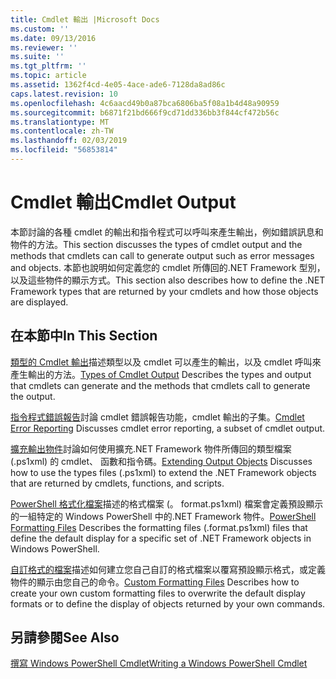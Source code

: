 ```yaml
---
title: Cmdlet 輸出 |Microsoft Docs
ms.custom: ''
ms.date: 09/13/2016
ms.reviewer: ''
ms.suite: ''
ms.tgt_pltfrm: ''
ms.topic: article
ms.assetid: 1362f4cd-4e05-4ace-ade6-7128da8ad86c
caps.latest.revision: 10
ms.openlocfilehash: 4c6aacd49b0a87bca6806ba5f08a1b4d48a90959
ms.sourcegitcommit: b6871f21bd666f9cd71dd336bb3f844cf472b56c
ms.translationtype: MT
ms.contentlocale: zh-TW
ms.lasthandoff: 02/03/2019
ms.locfileid: "56853814"
---
```

# <a name="cmdlet-output"></a><span data-ttu-id="eb663-102">Cmdlet 輸出</span><span class="sxs-lookup"><span data-stu-id="eb663-102">Cmdlet Output</span></span>

<span data-ttu-id="eb663-103">本節討論的各種 cmdlet 的輸出和指令程式可以呼叫來產生輸出，例如錯誤訊息和物件的方法。</span><span class="sxs-lookup"><span data-stu-id="eb663-103">This section discusses the types of cmdlet output and the methods that cmdlets can call to generate output such as error messages and objects.</span></span> <span data-ttu-id="eb663-104">本節也說明如何定義您的 cmdlet 所傳回的.NET Framework 型別，以及這些物件的顯示方式。</span><span class="sxs-lookup"><span data-stu-id="eb663-104">This section also describes how to define the .NET Framework types that are returned by your cmdlets and how those objects are displayed.</span></span>

## <a name="in-this-section"></a><span data-ttu-id="eb663-105">在本節中</span><span class="sxs-lookup"><span data-stu-id="eb663-105">In This Section</span></span>

<span data-ttu-id="eb663-106">[類型的 Cmdlet 輸出](./types-of-cmdlet-output.md)描述類型以及 cmdlet 可以產生的輸出，以及 cmdlet 呼叫來產生輸出的方法。</span><span class="sxs-lookup"><span data-stu-id="eb663-106">[Types of Cmdlet Output](./types-of-cmdlet-output.md) Describes the types and output that cmdlets can generate and the methods that cmdlets call to generate the output.</span></span>

<span data-ttu-id="eb663-107">[指令程式錯誤報告](./cmdlet-error-reporting.md)討論 cmdlet 錯誤報告功能，cmdlet 輸出的子集。</span><span class="sxs-lookup"><span data-stu-id="eb663-107">[Cmdlet Error Reporting](./cmdlet-error-reporting.md) Discusses cmdlet error reporting, a subset of cmdlet output.</span></span>

<span data-ttu-id="eb663-108">[擴充輸出物件](./extending-output-objects.md)討論如何使用擴充.NET Framework 物件所傳回的類型檔案 (.ps1xml) 的 cmdlet、 函數和指令碼。</span><span class="sxs-lookup"><span data-stu-id="eb663-108">[Extending Output Objects](./extending-output-objects.md) Discusses how to use the types files (.ps1xml) to extend the .NET Framework objects that are returned by cmdlets, functions, and scripts.</span></span>

<span data-ttu-id="eb663-109">[PowerShell 格式化檔案](../format/powershell-formatting-files.md)描述的格式檔案 (。 format.ps1xml) 檔案會定義預設顯示的一組特定的 Windows PowerShell 中的.NET Framework 物件。</span><span class="sxs-lookup"><span data-stu-id="eb663-109">[PowerShell Formatting Files](../format/powershell-formatting-files.md) Describes the formatting files (.format.ps1xml) files that define the default display for a specific set of .NET Framework objects in Windows PowerShell.</span></span>

<span data-ttu-id="eb663-110">[自訂格式的檔案](./custom-formatting-files.md)描述如何建立您自己自訂的格式檔案以覆寫預設顯示格式，或定義物件的顯示由您自己的命令。</span><span class="sxs-lookup"><span data-stu-id="eb663-110">[Custom Formatting Files](./custom-formatting-files.md) Describes how to create your own custom formatting files to overwrite the default display formats or to define the display of objects returned by your own commands.</span></span>

## <a name="see-also"></a><span data-ttu-id="eb663-111">另請參閱</span><span class="sxs-lookup"><span data-stu-id="eb663-111">See Also</span></span>

[<span data-ttu-id="eb663-112">撰寫 Windows PowerShell Cmdlet</span><span class="sxs-lookup"><span data-stu-id="eb663-112">Writing a Windows PowerShell Cmdlet</span></span>](./writing-a-windows-powershell-cmdlet.md)
